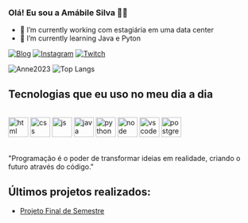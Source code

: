 ### Olá! Eu sou a Amábile Silva ✋🏼

- 🔭 I’m currently working  com estagiária em uma data center
- 🌱 I’m currently learning  Java e Pyton

[![Blog](https://img.shields.io/badge/LinkedIn-0077B5?style=for-the-badge&logo=linkedin&logoColor=white)](https://www.linkedin.com/in/am%C3%A1bile-silva-413597170/)
[![Instagram](https://img.shields.io/badge/Instagram-E4405F?style=for-the-badge&logo=instagram&logoColor=white)](https://www.instagram.com/amabiledaianne/)
[![Twitch](https://img.shields.io/badge/Twitter-1DA1F2?style=for-the-badge&logo=twitter&logoColor=white)](https://www.instagram.com/amabiledaianne/)

![Anne2023](https://github-readme-stats.vercel.app/api?username=Anne2023&show_icons=true&theme=synthwave)
![Top Langs](https://github-readme-stats.vercel.app/api/top-langs/?username=Anne2023&layout=compact)

## Tecnologias que eu uso no meu dia a dia

<div style="display: inline_block"><br/>
<div>
 <img aling="center" alt="html" height="40" width="40" src="https://cdn.jsdelivr.net/gh/devicons/devicon/icons/html5/html5-original.svg">
<img aling="center" alt="css" height="40" width="40" src="https://cdn.jsdelivr.net/gh/devicons/devicon/icons/css3/css3-original.svg">
<img aling="center" alt="js" height="40" width="40" src="https://cdn.jsdelivr.net/gh/devicons/devicon/icons/javascript/javascript-original.svg">
<img aling="center" alt="java" height="40" width="40" src="https://cdn.jsdelivr.net/gh/devicons/devicon/icons/java/java-original.svg">
<img aling="center" alt="python" height="40" width="40" src="https://cdn.jsdelivr.net/gh/devicons/devicon/icons/python/python-original.svg">
<img aling="center" alt="node" height="40" width="40" src="https://cdn.jsdelivr.net/gh/devicons/devicon/icons/nodejs/nodejs-original.svg">
<img aling="center" alt="vscode" height="40" width="40" src="https://cdn.jsdelivr.net/gh/devicons/devicon/icons/vscode/vscode-original.svg">
<img aling="center" alt="postgreen" height="40" width="40" src="https://cdn.jsdelivr.net/gh/devicons/devicon/icons/postgresql/postgresql-original.svg">
</div>
</div></br>

"Programação é o poder de transformar ideias em realidade, criando o futuro através do código."

## Últimos projetos realizados:

- [Projeto Final de Semestre](http://127.0.0.1:5500/Pagina%20Inicial/index.html) </br>
